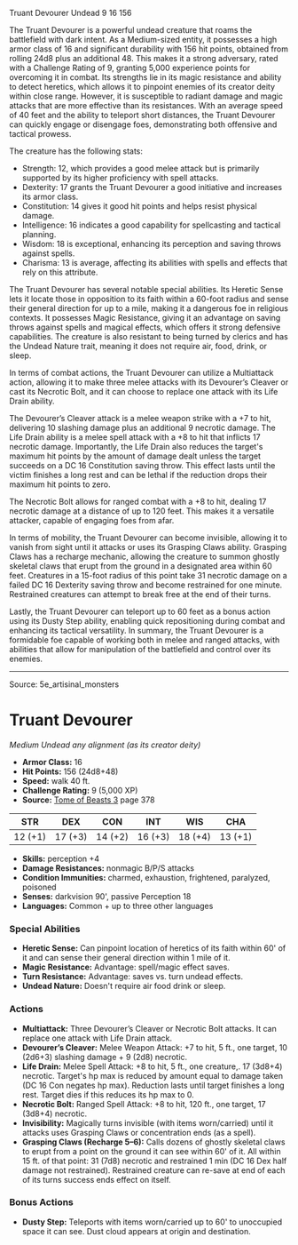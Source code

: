 <MonsterName/>Truant Devourer</MonsterName>
<CreatureType/>Undead</CreatureType>
<CR/>9</CR>
<AC/>16</AC>
<HP/>156</HP>
<summary>The Truant Devourer is a powerful undead creature that roams the battlefield with dark intent. As a Medium-sized entity, it possesses a high armor class of 16 and significant durability with 156 hit points, obtained from rolling 24d8 plus an additional 48. This makes it a strong adversary, rated with a Challenge Rating of 9, granting 5,000 experience points for overcoming it in combat. Its strengths lie in its magic resistance and ability to detect heretics, which allows it to pinpoint enemies of its creator deity within close range. However, it is susceptible to radiant damage and magic attacks that are more effective than its resistances. With an average speed of 40 feet and the ability to teleport short distances, the Truant Devourer can quickly engage or disengage foes, demonstrating both offensive and tactical prowess.</summary>

<detail>

The creature has the following stats: 
- Strength: 12, which provides a good melee attack but is primarily supported by its higher proficiency with spell attacks.
- Dexterity: 17 grants the Truant Devourer a good initiative and increases its armor class.
- Constitution: 14 gives it good hit points and helps resist physical damage.
- Intelligence: 16 indicates a good capability for spellcasting and tactical planning.
- Wisdom: 18 is exceptional, enhancing its perception and saving throws against spells.
- Charisma: 13 is average, affecting its abilities with spells and effects that rely on this attribute.

The Truant Devourer has several notable special abilities. Its Heretic Sense lets it locate those in opposition to its faith within a 60-foot radius and sense their general direction for up to a mile, making it a dangerous foe in religious contexts. It possesses Magic Resistance, giving it an advantage on saving throws against spells and magical effects, which offers it strong defensive capabilities. The creature is also resistant to being turned by clerics and has the Undead Nature trait, meaning it does not require air, food, drink, or sleep.

In terms of combat actions, the Truant Devourer can utilize a Multiattack action, allowing it to make three melee attacks with its Devourer’s Cleaver or cast its Necrotic Bolt, and it can choose to replace one attack with its Life Drain ability. 

The Devourer’s Cleaver attack is a melee weapon strike with a +7 to hit, delivering 10 slashing damage plus an additional 9 necrotic damage. The Life Drain ability is a melee spell attack with a +8 to hit that inflicts 17 necrotic damage. Importantly, the Life Drain also reduces the target's maximum hit points by the amount of damage dealt unless the target succeeds on a DC 16 Constitution saving throw. This effect lasts until the victim finishes a long rest and can be lethal if the reduction drops their maximum hit points to zero.

The Necrotic Bolt allows for ranged combat with a +8 to hit, dealing 17 necrotic damage at a distance of up to 120 feet. This makes it a versatile attacker, capable of engaging foes from afar.

In terms of mobility, the Truant Devourer can become invisible, allowing it to vanish from sight until it attacks or uses its Grasping Claws ability. Grasping Claws has a recharge mechanic, allowing the creature to summon ghostly skeletal claws that erupt from the ground in a designated area within 60 feet. Creatures in a 15-foot radius of this point take 31 necrotic damage on a failed DC 16 Dexterity saving throw and become restrained for one minute. Restrained creatures can attempt to break free at the end of their turns.

Lastly, the Truant Devourer can teleport up to 60 feet as a bonus action using its Dusty Step ability, enabling quick repositioning during combat and enhancing its tactical versatility. In summary, the Truant Devourer is a formidable foe capable of working both in melee and ranged attacks, with abilities that allow for manipulation of the battlefield and control over its enemies.</detail>



---

Source: 5e_artisinal_monsters

# Truant Devourer

*Medium* *Undead* *any alignment (as its creator deity)*

- **Armor Class:** 16
- **Hit Points:** 156 (24d8+48)
- **Speed:** walk 40 ft.
- **Challenge Rating:** 9 (5,000 XP)
- **Source:** [Tome of Beasts 3](https://koboldpress.com/kpstore/product/tome-of-beasts-3-for-5th-edition/) page 378

| STR | DEX | CON | INT | WIS | CHA |
| --- | --- | --- | --- | --- | --- |
| 12 (+1) | 17 (+3) | 14 (+2) | 16 (+3) | 18 (+4) | 13 (+1) |

- **Skills:** perception +4
- **Damage Resistances:** nonmagic B/P/S attacks
- **Condition Immunities:** charmed, exhaustion, frightened, paralyzed, poisoned
- **Senses:** darkvision 90', passive Perception 18
- **Languages:** Common + up to three other languages

### Special Abilities

- **Heretic Sense:** Can pinpoint location of heretics of its faith within 60' of it and can sense their general direction within 1 mile of it.
- **Magic Resistance:** Advantage: spell/magic effect saves.
- **Turn Resistance:** Advantage: saves vs. turn undead effects.
- **Undead Nature:** Doesn't require air food drink or sleep.

### Actions

- **Multiattack:** Three Devourer’s Cleaver or Necrotic Bolt attacks. It can replace one attack with Life Drain attack.
- **Devourer’s Cleaver:** Melee Weapon Attack: +7 to hit, 5 ft., one target, 10 (2d6+3) slashing damage + 9 (2d8) necrotic.
- **Life Drain:** Melee Spell Attack: +8 to hit, 5 ft., one creature,. 17 (3d8+4) necrotic. Target's hp max is reduced by amount equal to damage taken (DC 16 Con negates hp max). Reduction lasts until target finishes a long rest. Target dies if this reduces its hp max to 0.
- **Necrotic Bolt:** Ranged Spell Attack: +8 to hit, 120 ft., one target, 17 (3d8+4) necrotic.
- **Invisibility:** Magically turns invisible (with items worn/carried) until it attacks uses Grasping Claws or concentration ends (as a spell).
- **Grasping Claws (Recharge 5–6):** Calls dozens of ghostly skeletal claws to erupt from a point on the ground it can see within 60' of it. All within 15 ft. of that point: 31 (7d8) necrotic and restrained 1 min (DC 16 Dex half damage not restrained). Restrained creature can re-save at end of each of its turns success ends effect on itself.

### Bonus Actions

- **Dusty Step:** Teleports  with items worn/carried up to 60' to unoccupied space it can see. Dust cloud appears at origin and destination.




